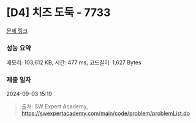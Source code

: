 # [D4] 치즈 도둑 - 7733 

[문제 링크](https://swexpertacademy.com/main/code/problem/problemDetail.do?contestProbId=AWrDOdQqRCUDFARG) 

### 성능 요약

메모리: 103,612 KB, 시간: 477 ms, 코드길이: 1,627 Bytes

### 제출 일자

2024-09-03 15:19



> 출처: SW Expert Academy, https://swexpertacademy.com/main/code/problem/problemList.do